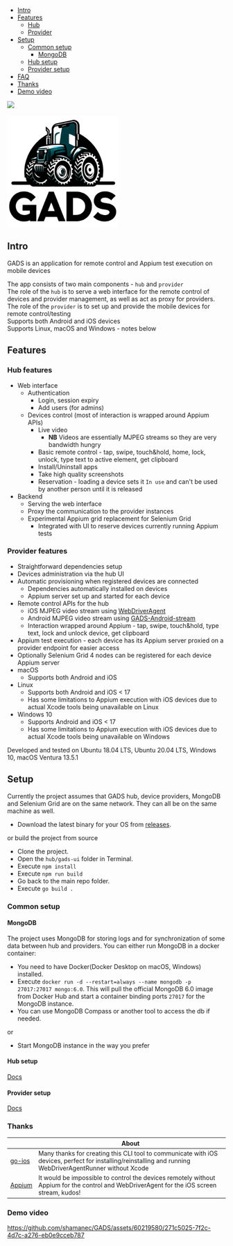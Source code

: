 - [Intro](#intro)  
- [Features](#features)  
  - [Hub](#hub-features)
  - [Provider](#provider-features)
- [Setup](#setup) 
  - [Common setup](#common-setup)
    - [MongoDB](#mongodb)
  - [Hub setup](./docs/hub.md)
  - [Provider setup](./docs/provider.md)
- [FAQ](./docs/faq.md)
- [Thanks](#thanks)
- [Demo video](#demo-video)

[![](https://dcbadge.vercel.app/api/server/5amWvknKQd)](https://discord.gg/5amWvknKQd)

<img src="/docs/gads-logo.png" width="256"/>

## Intro
GADS is an application for remote control and Appium test execution on mobile devices  

The app consists of two main components  - `hub` and `provider`  
The role of the `hub` is to serve a web interface for the remote control of devices and provider management, as well as act as proxy for providers.  
The role of the `provider` is to set up and provide the mobile devices for remote control/testing  
Supports both Android and iOS devices  
Supports Linux, macOS and Windows - notes below

## Features
### Hub features
- Web interface
  - Authentication
    - Login, session expiry
    - Add users (for admins)
  - Devices control (most of interaction is wrapped around Appium APIs)
    - Live video
      - **NB** Videos are essentially MJPEG streams so they are very bandwidth hungry
    - Basic remote control - tap, swipe, touch&hold, home, lock, unlock, type text to active element, get clipboard
    - Install/Uninstall apps
    - Take high quality screenshots
    - Reservation - loading a device sets it `In use` and can't be used by another person until it is released
- Backend
  - Serving the web interface
  - Proxy the communication to the provider instances
  - Experimental Appium grid replacement for Selenium Grid
    - Integrated with UI to reserve devices currently running Appium tests

### Provider features
- Straightforward dependencies setup
- Devices administration via the hub UI
- Automatic provisioning when registered devices are connected
  - Dependencies automatically installed on devices 
  - Appium server set up and started for each device
- Remote control APIs for the hub
  - iOS MJPEG video stream using [WebDriverAgent](https://github.com/appium/WebDriverAgent)
  - Android MJPEG video stream using [GADS-Android-stream](https://github.com/shamanec/GADS-Android-stream)
  - Interaction wrapped around Appium - tap, swipe, touch&hold, type text, lock and unlock device, get clipboard
- Appium test execution - each device has its Appium server proxied on a provider endpoint for easier access
- Optionally Selenium Grid 4 nodes can be registered for each device Appium server
- macOS
  - Supports both Android and iOS
- Linux
  - Supports both Android and iOS < 17
  - Has some limitations to Appium execution with iOS devices due to actual Xcode tools being unavailable on Linux
- Windows 10
  - Supports Android and iOS < 17
  - Has some limitations to Appium execution with iOS devices due to actual Xcode tools being unavailable on Windows

Developed and tested on Ubuntu 18.04 LTS, Ubuntu 20.04 LTS, Windows 10, macOS Ventura 13.5.1

## Setup
Currently the project assumes that GADS hub, device providers, MongoDB and Selenium Grid are on the same network. They can all be on the same machine as well.
- Download the latest binary for your OS from [releases](https://github.com/shamanec/GADS/releases).

or build the project from source 
- Clone the project.
- Open the `hub/gads-ui` folder in Terminal.
- Execute `npm install`
- Execute `npm run build`
- Go back to the main repo folder.
- Execute `go build .`

### Common setup
#### MongoDB
The project uses MongoDB for storing logs and for synchronization of some data between hub and providers.
You can either run MongoDB in a docker container:  
- You need to have Docker(Docker Desktop on macOS, Windows) installed.
- Execute `docker run -d --restart=always --name mongodb -p 27017:27017 mongo:6.0`. This will pull the official MongoDB 6.0 image from Docker Hub and start a container binding ports `27017` for the MongoDB instance.
- You can use MongoDB Compass or another tool to access the db if needed.

or  
- Start MongoDB instance in the way you prefer

#### Hub setup
[Docs](./docs/hub.md)  

#### Provider setup
[Docs](./docs/provider.md)

### Thanks

| | About                                                                                                                                                              |
|---|--------------------------------------------------------------------------------------------------------------------------------------------------------------------| 
|[go-ios](https://github.com/danielpaulus/go-ios)| Many thanks for creating this CLI tool to communicate with iOS devices, perfect for installing/reinstalling and running WebDriverAgentRunner without Xcode |
|[Appium](https://github.com/appium)| It would be impossible to control the devices remotely without Appium for the control and WebDriverAgent for the iOS screen stream, kudos!                         |  

### Demo video  
https://github.com/shamanec/GADS/assets/60219580/271c5025-7f2c-4d7c-a276-eb0e9cceb787




